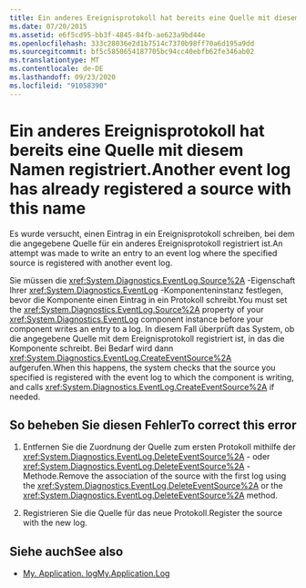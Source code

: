 ```yaml
---
title: Ein anderes Ereignisprotokoll hat bereits eine Quelle mit diesem Namen registriert.
ms.date: 07/20/2015
ms.assetid: e6f5cd95-bb3f-4845-84fb-ae623a9bd44e
ms.openlocfilehash: 333c28036e2d1b7514c7370b98ff70a6d195a9dd
ms.sourcegitcommit: bf5c5850654187705bc94cc40ebfb62fe346ab02
ms.translationtype: MT
ms.contentlocale: de-DE
ms.lasthandoff: 09/23/2020
ms.locfileid: "91058390"
---
```

# <a name="another-event-log-has-already-registered-a-source-with-this-name"></a><span data-ttu-id="0bedf-102">Ein anderes Ereignisprotokoll hat bereits eine Quelle mit diesem Namen registriert.</span><span class="sxs-lookup"><span data-stu-id="0bedf-102">Another event log has already registered a source with this name</span></span>

<span data-ttu-id="0bedf-103">Es wurde versucht, einen Eintrag in ein Ereignisprotokoll schreiben, bei dem die angegebene Quelle für ein anderes Ereignisprotokoll registriert ist.</span><span class="sxs-lookup"><span data-stu-id="0bedf-103">An attempt was made to write an entry to an event log where the specified source is registered with another event log.</span></span>  
  
 <span data-ttu-id="0bedf-104">Sie müssen die <xref:System.Diagnostics.EventLog.Source%2A> -Eigenschaft Ihrer <xref:System.Diagnostics.EventLog> -Komponenteninstanz festlegen, bevor die Komponente einen Eintrag in ein Protokoll schreibt.</span><span class="sxs-lookup"><span data-stu-id="0bedf-104">You must set the <xref:System.Diagnostics.EventLog.Source%2A> property of your <xref:System.Diagnostics.EventLog> component instance before your component writes an entry to a log.</span></span> <span data-ttu-id="0bedf-105">In diesem Fall überprüft das System, ob die angegebene Quelle mit dem Ereignisprotokoll registriert ist, in das die Komponente schreibt. Bei Bedarf wird dann <xref:System.Diagnostics.EventLog.CreateEventSource%2A> aufgerufen.</span><span class="sxs-lookup"><span data-stu-id="0bedf-105">When this happens, the system checks that the source you specified is registered with the event log to which the component is writing, and calls <xref:System.Diagnostics.EventLog.CreateEventSource%2A> if needed.</span></span>  
  
## <a name="to-correct-this-error"></a><span data-ttu-id="0bedf-106">So beheben Sie diesen Fehler</span><span class="sxs-lookup"><span data-stu-id="0bedf-106">To correct this error</span></span>  
  
1. <span data-ttu-id="0bedf-107">Entfernen Sie die Zuordnung der Quelle zum ersten Protokoll mithilfe der <xref:System.Diagnostics.EventLog.DeleteEventSource%2A> - oder <xref:System.Diagnostics.EventLog.DeleteEventSource%2A> -Methode.</span><span class="sxs-lookup"><span data-stu-id="0bedf-107">Remove the association of the source with the first log using the <xref:System.Diagnostics.EventLog.DeleteEventSource%2A> or the <xref:System.Diagnostics.EventLog.DeleteEventSource%2A> method.</span></span>  
  
2. <span data-ttu-id="0bedf-108">Registrieren Sie die Quelle für das neue Protokoll.</span><span class="sxs-lookup"><span data-stu-id="0bedf-108">Register the source with the new log.</span></span>  
  
## <a name="see-also"></a><span data-ttu-id="0bedf-109">Siehe auch</span><span class="sxs-lookup"><span data-stu-id="0bedf-109">See also</span></span>

- [<span data-ttu-id="0bedf-110">My. Application. log</span><span class="sxs-lookup"><span data-stu-id="0bedf-110">My.Application.Log</span></span>](xref:Microsoft.VisualBasic.ApplicationServices.ApplicationBase.Log)
